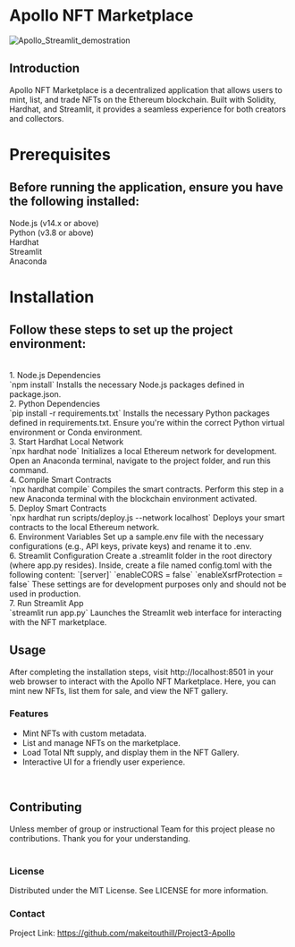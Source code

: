 # Apollo NFT Marketplace

![Apollo_Streamlit_demostration](https://github.com/makeitouthill/Project3-Apollo/assets/67214695/15f52584-d0c8-46d5-947b-e1bd68d700f6)

## Introduction
Apollo NFT Marketplace is a decentralized application that allows users to mint, list, and trade NFTs on the Ethereum blockchain. Built with Solidity, Hardhat, and Streamlit, it provides a seamless experience for both creators and collectors.

# Prerequisites
## Before running the application, ensure you have the following installed:

Node.js (v14.x or above)  
Python (v3.8 or above)  
Hardhat  
Streamlit  
Anaconda  
# Installation  
## Follow these steps to set up the project environment:   
<br>
1. Node.js Dependencies 
<br> 
`npm install`  
Installs the necessary Node.js packages defined in package.json.  
<br>
2. Python Dependencies
<br>
`pip install -r requirements.txt`  
Installs the necessary Python packages defined in requirements.txt. Ensure you're within the correct Python virtual environment or Conda environment.  
<br>
3. Start Hardhat Local Network
<br>
`npx hardhat node`  
Initializes a local Ethereum network for development. Open an Anaconda terminal, navigate to the project folder, and run this command.  
<br>
4. Compile Smart Contracts
<br>
`npx hardhat compile` 
Compiles the smart contracts. Perform this step in a new Anaconda terminal with the blockchain environment activated.  
<br>
5. Deploy Smart Contracts
<br>
`npx hardhat run scripts/deploy.js --network localhost`  
Deploys your smart contracts to the local Ethereum network.  
<br>
6. Environment Variables  
Set up a sample.env file with the necessary configurations (e.g., API keys, private keys) and rename it to .env.  
<br>
6. Streamlit Configuration  
Create a .streamlit folder in the root directory (where app.py resides). Inside, create a file named config.toml with the following content:  
`[server]`  
`enableCORS = false`  
`enableXsrfProtection = false`  
These settings are for development purposes only and should not be used in production.  
<br>
7. Run Streamlit App
<br>
`streamlit run app.py`  
Launches the Streamlit web interface for interacting with the NFT marketplace.
<br>

## Usage
After completing the installation steps, visit http://localhost:8501 in your web browser to interact with the Apollo NFT Marketplace. Here, you can mint new NFTs, list them for sale, and view the NFT gallery.

### Features
- Mint NFTs with custom metadata.  
- List and manage NFTs on the marketplace.  
- Load Total Nft supply, and display them in the NFT Gallery.  
- Interactive UI for a friendly user experience.  
<br>

## Contributing
Unless member of group or instructional Team for this project please no contributions.  Thank you for your understanding.  
<br>

### License
Distributed under the MIT License. See LICENSE for more information.

### Contact
Project Link: https://github.com/makeitouthill/Project3-Apollo
